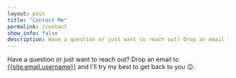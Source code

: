 ```yaml
---
layout: post
title: "Contact Me"
permalink: /contact
show_info: false
description: Have a question or just want to reach out? Drop an email to...
---
```


Have a question or just want to reach out? Drop an email to <a href="mailto:{{site.email.username}}" target="_blank">{{site.email.username}}</a> and I'll try my best to get back to you 😉.
